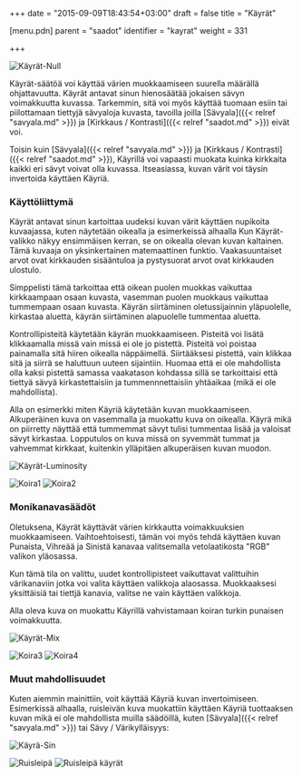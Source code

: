 +++
date = "2015-09-09T18:43:54+03:00"
draft = false
title = "Käyrät"

[menu.pdn]
	parent = "saadot"
	identifier = "kayrat"
	weight = 331

+++

<p class="curves">
	<img src="/kuvat/kayra0.png" alt="Käyrät-Null">
</p>

Käyrät-säätöä voi käyttää värien muokkaamiseen suurella määrällä ohjattavuutta. Käyrät antavat sinun hienosäätää jokaisen sävyn voimakkuutta kuvassa. Tarkemmin, sitä voi 
myös käyttää tuomaan esiin tai piilottamaan tiettyjä sävyaloja kuvasta, tavoilla joilla [Sävyala]({{< relref "savyala.md" >}}) ja [Kirkkaus / Kontrasti]({{< relref "saadot.md" >}}) eivät voi.

Toisin kuin [Sävyala]({{< relref "savyala.md" >}}) ja [Kirkkaus / Kontrasti]({{< relref "saadot.md" >}}), Käyrillä voi vapaasti muokata kuinka kirkkaita kaikki eri sävyt voivat 
olla kuvassa. Itseasiassa, kuvan värit voi täysin invertoida käyttäen Käyriä.

### Käyttöliittymä

Käyrät antavat sinun kartoittaa uudeksi kuvan värit käyttäen nupikoita kuvaajassa, kuten näytetään oikealla ja esimerkeissä alhaalla Kun Käyrät-valikko näkyy ensimmäisen kerran, se on 
oikealla olevan kuvan kaltainen. Tämä kuvaaja on yksinkertainen matemaattinen funktio. Vaakasuuntaiset arvot ovat kirkkauden sisääntuloa ja pystysuorat arvot ovat kirkkauden ulostulo.

Simppelisti tämä tarkoittaa että oikean puolen muokkas vaikuttaa kirkkaampaan osaan kuvasta, vasemman puolen muokkaus vaikuttaa tummempaan osaan kuvasta. Käyrän siirtäminen 
oletussijainnin yläpuolelle, kirkastaa aluetta, käyrän siirtäminen alapuolelle tummentaa aluetta.

Kontrollipisteitä käytetään käyrän muokkaamiseen. Pisteitä voi lisätä klikkaamalla missä vain missä ei ole jo pistettä. Pisteitä voi poistaa painamalla sitä hiiren oikealla 
näppäimellä. Siirtääksesi pistettä, vain klikkaa sitä ja siirrä se haluttuun uuteen sijaintiin. Huomaa että ei ole mahdollista olla kaksi pistettä samassa vaakatason kohdassa 
sillä se tarkoittaisi että tiettyä sävyä kirkastettaisiin ja tummennnettaisiin yhtäaikaa (mikä ei ole mahdollista).

Alla on esimerkki miten Käyriä käytetään kuvan muokkaamiseen. Alkuperäinen kuva on vasemmalla ja muokattu kuva on oikealla. Käyrä mikä on piirretty näyttää että tummemmat 
sävyt tulisi tummentaa lisää ja valoisat sävyt kirkastaa. Lopputulos on kuva missä on syvemmät tummat ja vahvemmat kirkkaat, kuitenkin ylläpitäen alkuperäisen kuvan muodon.

<p class="clear centered curves2">
	<img src="/kuvat/kayra1.png" alt="Käyrät-Luminosity">
</p>

<p class="centered curves2">
	<img src="/resurssit/tehoste.jpg" alt="Koira1" class="border">&nbsp;<img src="/resurssit/tehoste_kayra1.jpg" alt="Koira2" class="border">
</p>

### Monikanavasäädöt

Oletuksena, Käyrät käyttävät värien kirkkautta voimakkuuksien muokkaamiseen. Vaihtoehtoisesti, tämän voi myös tehdä käyttäen kuvan Punaista, Vihreää ja Sinistä kanavaa valitsemalla 
vetolaatikosta "RGB" valikon yläosassa.

Kun tämä tila on valittu, uudet kontrollipisteet vaikuttavat valittuihin värikanaviin jotka voi valita käyttäen valikkoja alaosassa. Muokkaaksesi yksittäisiä tai tiettjä kanavia, 
valitse ne vain käyttäen valikkoja.

Alla oleva kuva on muokattu Käyrillä vahvistamaan koiran turkin punaisen voimakkuutta.

<p class="centered curves2">
	<img src="/kuvat/kayra2.png" alt="Käyrät-Mix">
</p>

<p class="centered curves2">
	<img src="/resurssit/tehoste.jpg" alt="Koira3" class="border">&nbsp;<img src="/resurssit/tehoste_kayra2.jpg" alt="Koira4" class="border">
</p>

### Muut mahdollisuudet

Kuten aiemmin mainittiin, voit käyttää Käyriä kuvan invertoimiseen. Esimerkissä alhaalla, ruisleivän kuva muokattiin käyttäen Käyriä tuottaaksen kuvan mikä ei ole mahdollista muilla 
säädöillä, kuten [Sävyala]({{< relref "savyala.md" >}}) tai Sävy / Värikylläisyys:

<p class="centered curves2">
	<img src="/kuvat/kayra3.png" alt="Käyrä-Sin">
</p>

<p class="centered curves2">
	<img src="/resurssit/ruisleipa.jpg" alt="Ruisleipä" class="border">&nbsp;<img src="/resurssit/ruisleipa_kayra3.jpg" alt="Ruisleipä käyrät" class="border">
</p>
